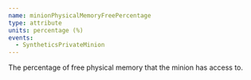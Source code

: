 ```yaml
---
name: minionPhysicalMemoryFreePercentage
type: attribute
units: percentage (%)
events:
  - SyntheticsPrivateMinion
---
```


The percentage of free physical memory that the minion has access to.